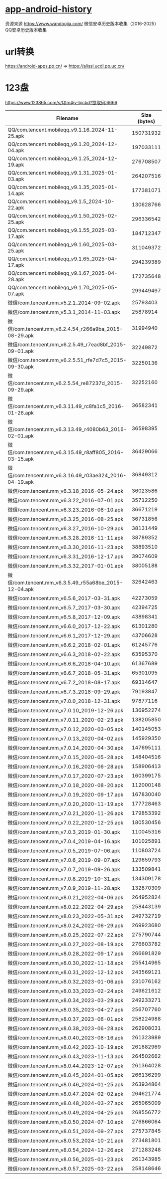 # [app-android-history](https://github.com/wlor0623/android-app-history)
资源来源 https://www.wandoujia.com/
微信安卓历史版本收集（2016-2025）
QQ安卓历史版本收集

# url转换
https://android-apps.pp.cn/ => https://alissl.ucdl.pp.uc.cn/

# 123盘
https://www.123865.com/s/Qtm4jv-bjcbd?提取码:6666

| Filename | Size (bytes) |
|---|---|
| QQ/com.tencent.mobileqq_v9.1.16_2024-11-25.apk | 150731932 |
| QQ/com.tencent.mobileqq_v9.1.20_2024-12-04.apk | 197033111 |
| QQ/com.tencent.mobileqq_v9.1.25_2024-12-19.apk | 276708507 |
| QQ/com.tencent.mobileqq_v9.1.31_2025-01-03.apk | 264207516 |
| QQ/com.tencent.mobileqq_v9.1.35_2025-01-14.apk | 177381071 |
| QQ/com.tencent.mobileqq_v9.1.5_2024-10-22.apk | 130628766 |
| QQ/com.tencent.mobileqq_v9.1.50_2025-02-25.apk | 296336542 |
| QQ/com.tencent.mobileqq_v9.1.55_2025-03-17.apk | 184712347 |
| QQ/com.tencent.mobileqq_v9.1.60_2025-03-25.apk | 311049372 |
| QQ/com.tencent.mobileqq_v9.1.65_2025-04-17.apk | 294239389 |
| QQ/com.tencent.mobileqq_v9.1.67_2025-04-28.apk | 172735648 |
| QQ/com.tencent.mobileqq_v9.1.70_2025-05-07.apk | 299449497 |
| 微信/com.tencent.mm_v5.2.1_2014-09-02.apk | 25793403 |
| 微信/com.tencent.mm_v5.3.1_2014-11-03.apk | 25878914 |
| 微信/com.tencent.mm_v6.2.4.54_r266a9ba_2015-08-29.apk | 31994940 |
| 微信/com.tencent.mm_v6.2.5.49_r7ead8bf_2015-09-01.apk | 32249872 |
| 微信/com.tencent.mm_v6.2.5.51_rfe7d7c5_2015-09-30.apk | 32250136 |
| 微信/com.tencent.mm_v6.2.5.54_re87237d_2015-09-29.apk | 32252160 |
| 微信/com.tencent.mm_v6.3.11.49_rc8fa1c5_2016-01-26.apk | 36582341 |
| 微信/com.tencent.mm_v6.3.13.49_r4080b63_2016-02-01.apk | 36598395 |
| 微信/com.tencent.mm_v6.3.15.49_r8aff805_2016-03-15.apk | 36429066 |
| 微信/com.tencent.mm_v6.3.16.49_r03ae324_2016-04-19.apk | 36849312 |
| 微信/com.tencent.mm_v6.3.18_2016-05-24.apk | 36023586 |
| 微信/com.tencent.mm_v6.3.22_2016-07-01.apk | 35712250 |
| 微信/com.tencent.mm_v6.3.23_2016-08-10.apk | 36671219 |
| 微信/com.tencent.mm_v6.3.25_2016-08-25.apk | 36731856 |
| 微信/com.tencent.mm_v6.3.27_2016-10-29.apk | 38131449 |
| 微信/com.tencent.mm_v6.3.28_2016-11-11.apk | 38789352 |
| 微信/com.tencent.mm_v6.3.30_2016-11-23.apk | 38893510 |
| 微信/com.tencent.mm_v6.3.31_2016-12-17.apk | 39074609 |
| 微信/com.tencent.mm_v6.3.32_2017-01-01.apk | 38005188 |
| 微信/com.tencent.mm_v6.3.5.49_r55a68be_2015-12-04.apk | 32642463 |
| 微信/com.tencent.mm_v6.5.6_2017-03-31.apk | 42273059 |
| 微信/com.tencent.mm_v6.5.7_2017-03-30.apk | 42394725 |
| 微信/com.tencent.mm_v6.5.8_2017-12-09.apk | 43898341 |
| 微信/com.tencent.mm_v6.6.0_2017-12-22.apk | 61301280 |
| 微信/com.tencent.mm_v6.6.1_2017-12-29.apk | 43706628 |
| 微信/com.tencent.mm_v6.6.2_2018-02-01.apk | 61245776 |
| 微信/com.tencent.mm_v6.6.3_2018-02-22.apk | 63595370 |
| 微信/com.tencent.mm_v6.6.6_2018-04-10.apk | 61367689 |
| 微信/com.tencent.mm_v6.6.7_2018-05-31.apk | 65301095 |
| 微信/com.tencent.mm_v6.7.2_2018-08-17.apk | 69314647 |
| 微信/com.tencent.mm_v6.7.3_2018-09-29.apk | 79193847 |
| 微信/com.tencent.mm_v7.0.0_2018-12-31.apk | 97877116 |
| 微信/com.tencent.mm_v7.0.10_2019-12-26.apk | 136952274 |
| 微信/com.tencent.mm_v7.0.11_2020-02-23.apk | 138205850 |
| 微信/com.tencent.mm_v7.0.12_2020-03-05.apk | 140145053 |
| 微信/com.tencent.mm_v7.0.13_2020-04-02.apk | 145929350 |
| 微信/com.tencent.mm_v7.0.14_2020-04-30.apk | 147695111 |
| 微信/com.tencent.mm_v7.0.15_2020-05-28.apk | 148404516 |
| 微信/com.tencent.mm_v7.0.16_2020-06-28.apk | 158906413 |
| 微信/com.tencent.mm_v7.0.17_2020-07-23.apk | 160399175 |
| 微信/com.tencent.mm_v7.0.18_2020-08-20.apk | 112000148 |
| 微信/com.tencent.mm_v7.0.19_2020-09-17.apk | 167830040 |
| 微信/com.tencent.mm_v7.0.20_2020-11-19.apk | 177728463 |
| 微信/com.tencent.mm_v7.0.21_2020-11-26.apk | 179853392 |
| 微信/com.tencent.mm_v7.0.22_2020-12-25.apk | 180530456 |
| 微信/com.tencent.mm_v7.0.3_2019-01-30.apk | 110045316 |
| 微信/com.tencent.mm_v7.0.4_2019-04-16.apk | 101025891 |
| 微信/com.tencent.mm_v7.0.5_2019-07-06.apk | 110803724 |
| 微信/com.tencent.mm_v7.0.6_2019-09-07.apk | 129659793 |
| 微信/com.tencent.mm_v7.0.7_2019-09-26.apk | 133509841 |
| 微信/com.tencent.mm_v7.0.8_2019-10-31.apk | 134309178 |
| 微信/com.tencent.mm_v7.0.9_2019-11-28.apk | 132870309 |
| 微信/com.tencent.mm_v8.0.21_2022-04-06.apk | 264952824 |
| 微信/com.tencent.mm_v8.0.22_2022-04-29.apk | 258443139 |
| 微信/com.tencent.mm_v8.0.23_2022-05-31.apk | 249732719 |
| 微信/com.tencent.mm_v8.0.24_2022-06-29.apk | 269923680 |
| 微信/com.tencent.mm_v8.0.25_2022-07-22.apk | 275790744 |
| 微信/com.tencent.mm_v8.0.27_2022-08-19.apk | 276603782 |
| 微信/com.tencent.mm_v8.0.28_2022-09-17.apk | 266691829 |
| 微信/com.tencent.mm_v8.0.30_2022-11-18.apk | 255414965 |
| 微信/com.tencent.mm_v8.0.31_2022-12-12.apk | 243569121 |
| 微信/com.tencent.mm_v8.0.32_2023-01-06.apk | 231076162 |
| 微信/com.tencent.mm_v8.0.33_2023-02-24.apk | 249621612 |
| 微信/com.tencent.mm_v8.0.34_2023-03-29.apk | 249233271 |
| 微信/com.tencent.mm_v8.0.35_2023-04-27.apk | 256707760 |
| 微信/com.tencent.mm_v8.0.37_2023-06-01.apk | 258224988 |
| 微信/com.tencent.mm_v8.0.38_2023-06-28.apk | 262908031 |
| 微信/com.tencent.mm_v8.0.40_2023-08-16.apk | 261323989 |
| 微信/com.tencent.mm_v8.0.42_2023-10-19.apk | 261882969 |
| 微信/com.tencent.mm_v8.0.43_2023-11-13.apk | 264502662 |
| 微信/com.tencent.mm_v8.0.44_2023-12-07.apk | 261364028 |
| 微信/com.tencent.mm_v8.0.45_2024-01-05.apk | 266136299 |
| 微信/com.tencent.mm_v8.0.46_2024-01-25.apk | 263934864 |
| 微信/com.tencent.mm_v8.0.47_2024-02-02.apk | 264621774 |
| 微信/com.tencent.mm_v8.0.48_2024-03-27.apk | 265065009 |
| 微信/com.tencent.mm_v8.0.49_2024-04-25.apk | 268556772 |
| 微信/com.tencent.mm_v8.0.50_2024-07-10.apk | 276866064 |
| 微信/com.tencent.mm_v8.0.51_2024-09-27.apk | 275737845 |
| 微信/com.tencent.mm_v8.0.53_2024-10-21.apk | 273481801 |
| 微信/com.tencent.mm_v8.0.54_2024-12-26.apk | 271283248 |
| 微信/com.tencent.mm_v8.0.56_2025-01-23.apk | 261343985 |
| 微信/com.tencent.mm_v8.0.57_2025-03-22.apk | 258148646 |

